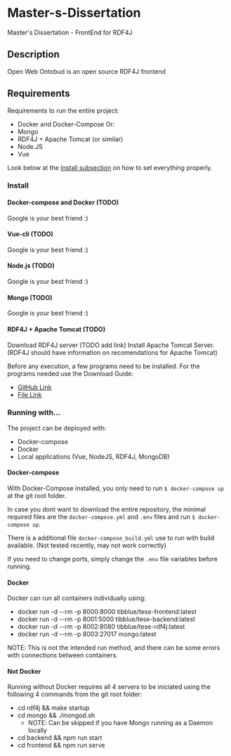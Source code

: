 # Master-s-Dissertation

Master's Dissertation - FrontEnd for RDF4J

## Description

Open Web Ontobud is an open source RDF4J frontend


## Requirements

Requirements to run the entire project:
  * Docker and Docker-Compose
Or:
  * Mongo
  * RDF4J + Apache Tomcat (or similar)
  * Node.JS
  * Vue

Look below at the [Install subsection](#install) on how to set everything properly.

### Install

#### Docker-compose and Docker (TODO)

Google is your best friend :)

#### Vue-cli (TODO)

Google is your best friend :)

#### Node.js (TODO)

Google is your best friend :)

#### Mongo (TODO)

Google is your best friend :)

#### RDF4J + Apache Tomcat (TODO)

Download RDF4J server (TODO add link)
Install Apache Tomcat Server. (RDF4J should have information on recomendations for Apache Tomcat)

Before any execution, a few programs need to be installed.
For the programs needed use the Download Guide:
  * [GitHub Link](https://github.com/Tibblue/Master-s-Dissertation/blob/master/rdf4j/programs/download_guide.md)
  * [File Link](rdf4j/programs/download_guide.md)


### Running with...

The project can be deployed with:
* Docker-compose
* Docker
* Local applications (Vue, NodeJS, RDF4J, MongoDB)

#### Docker-compose

With Docker-Compose installed, you only need to run `$ docker-compose up` at the git root folder.

In case you dont want to download the entire repository, the minimal required files are the `docker-compose.yml` and `.env` files and run `$ docker-compose up`.

There is a additional file `docker-compose_build.yml` use to run with build available. (Not tested recently, may not work correctly)

If you need to change ports, simply change the `.env` file variables before running.

#### Docker

Docker can run all containers individually using:
* docker run -d --rm -p 8000:8000 tibblue/tese-frontend:latest
* docker run -d --rm -p 8001:5000 tibblue/tese-backend:latest
* docker run -d --rm -p 8002:8080 tibblue/tese-rdf4j:latest
* docker run -d --rm -p 8003:27017 mongo:latest

NOTE: This is not the intended run method, and there can be some errors with connections between containers.

#### Not Docker

Running without Docker requires all 4 servers to be iniciated using the following 4 commands from the git root folder:
  * cd rdf4j && make startup
  * cd mongo && ./mongod.sh
    * NOTE: Can be skipped if you have Mongo running as a Daemon locally
  * cd backend && npm run start
  * cd frontend && npm run serve

